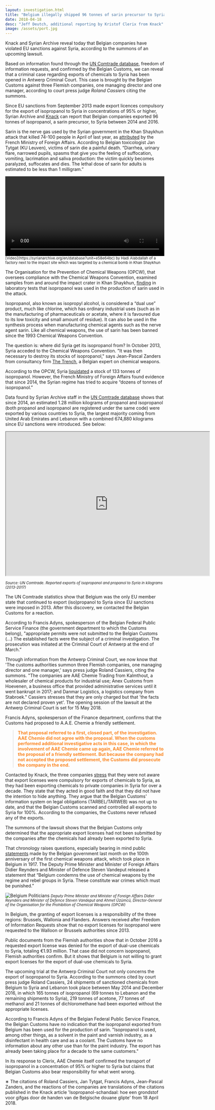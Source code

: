 ```yaml
---
layout: investigation.html
title: "Belgium illegally shipped 96 tonnes of sarin precursor to Syria"
date: 2018-04-18
desc: "Jeff Deutch, additional reporting by Kristof Clerix from Knack"
image: /assets/port.jpg
---
```


Knack and Syrian Archive reveal today that Belgian companies have violated EU sanctions against Syria, according to the summons of an upcoming lawsuit.

Based on information found through the [UN Comtrade database](https://comtrade.un.org/), freedom of information requests, and confirmed by the Belgian Customs, we can reveal that a criminal case regarding exports of chemicals to Syria has been opened in Antwerp Criminal Court. This case is brought by the Belgian Customs against three Flemish companies, one managing director and one manager, according to court press judge *Roland Cassiers* citing the summons.

Since EU sanctions from September 2013 made export licences compulsory for the export of isopropanol to Syria in concentrations of 95% or higher, Syrian Archive and [Knack](https://www.knack.be/nieuws/belgie/isopropanol-schandaal-hoe-een-grondstof-voor-gifgas-door-de-handen-van-de-belgische-douane-glipte/article-longread-1097291.html) can report that Belgian companies exported 96 tonnes of isopropanol, a sarin precursor, to Syria between 2014 and 2016.

Sarin is the nerve gas used by the Syrian government in the Khan Shaykhun attack that killed 74-100 people in April of last year, as [attributed](https://www.diplomatie.gouv.fr/en/country-files/syria/events/article/chemical-attack-in-syria-national-evaluation-presented-by-jean-marc-ayrault) by the French Ministry of Foreign Affairs. According to Belgian toxicologist Jan Tytgat (KU Leuven), victims of sarin die a painful death. “Diarrhea, urinary flare, narrowed pupils, spasms that give you the feeling of suffocation, vomiting, lacrimation and saliva production: the victim quickly becomes paralyzed, suffocates and dies. The lethal dose of sarin for adults is estimated to be less than 1 milligram.”

<video controls width="100%">
  <source src="https://cube.syrianarchive.org/littlefork/youtube_video/4f20a66995412be034bff64e595eb843207327b163289844883b7fbd27e5c64d/0_1fkKEEJ5E.mp4#t=2" type="video/mp4">
Your browser does not support the video tag.
</video>
<small>[Video](https://syrianarchive.org/en/database?unit=e58e64bc) by Hadi Alabdallah of a factory next to the impact site which was targeted by a chemical bomb in Khan Shaykhun</small>

The Organisation for the Prevention of Chemical Weapons (OPCW), that oversees compliance with the Chemical Weapons Convention, examined samples from and around the impact crater in Khan Shaykhun, [finding](http://www.securitycouncilreport.org/atf/cf/%7B65BFCF9B-6D27-4E9C-8CD3-CF6E4FF96FF9%7D/s_2017_904.pdf) in laboratory tests that isopropanol was used in the production of sarin used in the attack.

Isopropanol, also known as isopropyl alcohol, is considered a “dual use” product, much like chlorine, which has ordinary industrial uses (such as in the manufacturing of pharmaceuticals or acetate, where it is favoured due to its low toxicity and small amount of residue). It can also be used in the synthesis process when manufacturing chemical agents such as the nerve agent sarin. Like all chemical weapons, the use of sarin has been banned since the 1993 Chemical Weapons Convention.

The question is: where did Syria get its isopropanol from? In October 2013, Syria acceded to the Chemical Weapons Convention. "It was then necessary to destroy its stocks of isopropanol," says Jean-Pascal Zanders from consultancy firm [The Trench](http://www.the-trench.org/author/jp-zanders/), a Belgian expert on chemical weapons.

According to the OPCW, Syria [liquidated](https://www.opcw.org/news/article/opcw-all-category-1-chemicals-declared-by-syria-now-destroyed/) a stock of 133 tonnes of isopropanol. However, the French Ministry of Foreign Affairs found evidence that since 2014, the Syrian regime has tried to acquire “dozens of tonnes of isopropanol.”

Data found by Syrian Archive staff in the [UN Comtrade database](https://comtrade.un.org/) shows that since 2014, an estimated 1.28 million kilograms of propanol and isopropanol (both propanol and isopropanol are registered under the same code) were exported by various countries to Syria, the largest majority coming from United Arab Emirates and Lebanon with a combined 674,880 kilograms since EU sanctions were introduced. See below:


<iframe src="https://public.tableau.com/views/ExportsofisopropanolandpropanoltoSyriainkilograms2013-2017/Sheet1?:showVizHome=no&:embed=true" width="645" height="455"></iframe>


<small>*Source: UN Comtrade. Reported exports of isopropanol and propanol to Syria in kilograms (2013-2017)*</small>


The UN Comtrade statistics show that Belgium was the only EU member state that continued to export (iso)propanol to Syria since EU sanctions were imposed in 2013. After this discovery, we contacted the Belgian Customs for a reaction.

According to Francis Adyns, spokesperson of the Belgian Federal Public Service Finance (the government department to which the Customs belong), "appropriate permits were not submitted to the Belgian Customs (...) The established facts were the subject of a criminal investigation. The prosecution was initiated at the Criminal Court of Antwerp at the end of March.”

Through information from the Antwerp Criminal Court, we now know that 'The customs authorities summon three Flemish companies, one managing director and one manager,' says press judge Roland Cassiers, citing the summons. "The companies are AAE Chemie Trading from Kalmthout, a wholesaler of chemical products for industrial use; Anex Customs from Hoevenen, a business office that provided administrative services until it went bankrupt in 2017; and Danmar Logistics, a logistics company from Stabroek." Cassiers stresses that they are only charged but that 'the facts are not declared proven yet'. The opening session of the lawsuit at the Antwerp Criminal Court is set for 15 May 2018.

Francis Adyns, spokesperson of the Finance department, confirms that the Customs had proposed to A.A.E. Chemie a friendly settlement.

> <span style="color:#fb8520">**That proposal referred to a first, closed part, of the investigation. AAE Chemie did not agree with the proposal. When the customs performed additional investigative acts in this case, in which the involvement of AAE Chemie came up again, AAE Chemie referred to the proposal of a friendly settlement. But because the company had not accepted the proposed settlement, the Customs did prosecute the company in the end.**</span>

Contacted by Knack, the three companies [stress](http://www.knack.be/nieuws/belgie/isopropanol-schandaal-hoe-een-grondstof-voor-gifgas-door-de-handen-van-de-belgische-douane-glipte/article-longread-1097291.html) that they were not aware that export licenses were compulsory for exports of chemicals to Syria, as they had been exporting chemicals to private companies in Syria for over a decade. They state that they acted in good faith and that they did not have the intention to hide anything. They argue that the Belgian Customs' information system on legal obligations (TARBEL/TARWEB) was not up to date, and that the Belgian Customs scanned and controlled all exports to Syria for 100%. According to the companies, the Customs never refused any of the exports.

The summons of the lawsuit shows that the Belgian Customs only determined that the appropriate export licenses had not been submitted by the companies after the chemicals had already been exported to Syria.  

That chronology raises questions, especially bearing in mind public [statements](https://diplomatie.belgium.be/en/newsroom/news/2018/belgium_supports_fight_against_use_of_chemical_weapons) made by the Belgian government last month on the 100th anniversary of the first chemical weapons attack, which took place in Belgium in 1917. The Deputy Prime Minister and Minister of Foreign Affairs Didier Reynders and Minister of Defence Steven Vandeput released a statement that “Belgium condemns the use of chemical weapons by the regime and rebel groups in Syria. These constitute war crimes which must be punished.”

![Belgium Politicians](/assets/politicians.jpg)
<small>*Deputy Prime Minister and Minister of Foreign Affairs Didier Reynders and Minister of Defence Steven Vandeput and Ahmet Üzümcü, Director-General of the Organisation for the Prohibition of Chemical Weapons (OPCW)*</small>

In Belgium, the granting of export licenses is a responsibility of the three regions: Brussels, Wallonia and Flanders. Answers received after Freedom of Information Requests show that no export licenses for isopropanol were requested to the Walloon or Brussels authorities since 2013.  

Public documents from the Flemish authorities show that in October 2016 a requested export license was denied for the export of dual-use chemicals to Syria, totaling €1.93 million. That case did not concern isopropanol, Flemish authorities confirm. But it shows that Belgium is not willing to grant export licenses for the export of dual-use chemicals to Syria.

The upcoming trial at the Antwerp Criminal Court not only concerns the export of isopropanol to Syria. According to the summons cited by court press judge Roland Cassiers, 24 shipments of sanctioned chemicals from Belgium to Syria and Lebanon took place between May 2014 and December 2016, in which 165 tonnes of isopropanol (69 tonnes to Lebanon and the remaining shipments to Syria), 219 tonnes of acetone, 77 tonnes of methanol and 21 tonnes of dichloromethane had been exported without the appropriate licenses.

According to Francis Adyns of the Belgian Federal Public Service Finance, the Belgian Customs have no indication that the isopropanol exported from Belgium has been used for the production of sarin. "Isopropanol is used, among other things, as a solvent in the paint and varnish industry, as a disinfectant in health care and as a coolant. The Customs have no information about any other use than for the paint industry. The export has already been taking place for a decade to the same customers."

In its response to Clerix, AAE Chemie itself confirmed the transport of isopropanol in a concentration of 95% or higher to Syria but claims that Belgian Customs also bear responsibility for what went wrong.

&lowast; The citations of Roland Cassiers, Jan Tytgat, Francis Adyns, Jean-Pascal Zanders, and the reactions of the companies are translations of the citations published in the Knack article 'Isopropanol-schandaal: hoe een grondstof voor gifgas door de handen van de Belgische douane glipte' from 18 April 2018.
